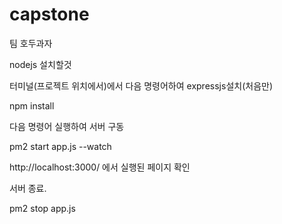 # capstone

팀 호두과자

nodejs 설치할것

터미널(프로젝트 위치에서)에서 다음 명령어하여 expressjs설치(처음만)

npm install

다음 명령어 실행하여 서버 구동

pm2 start app.js --watch

http://localhost:3000/
에서 실행된 페이지 확인

서버 종료.

pm2 stop app.js
